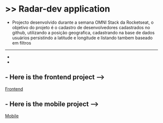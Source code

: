 # >> Radar-dev application

* Projecto desenvolvido durante a semana OMNI Stack da Rocketseat, o objetivo do projeto é o cadastro de desenvolvedores cadastrados no github, utilizando a posição geografica, cadastrando na base de dados usuários persistindo a latitude e longitude e listando tambem baseado em filtros

-------------------------------------------------------
-
-


## - Here is the frontend project -->

[Frontend](https://github.com/lcassiol/reactjs-radar-dev)

## - Here is the mobile project -->

[Mobile](https://github.com/lcassiol/RN-radar-dev)

